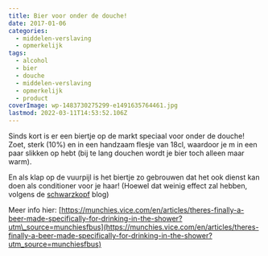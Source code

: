 ```yaml
---
title: Bier voor onder de douche!
date: 2017-01-06
categories:
  - middelen-verslaving
  - opmerkelijk
tags:
  - alcohol
  - bier
  - douche
  - middelen-verslaving
  - opmerkelijk
  - product
coverImage: wp-1483730275299-e1491635764461.jpg
lastmod: 2022-03-11T14:53:52.106Z
---
```


Sinds kort is er een biertje op de markt speciaal voor onder de douche! Zoet, sterk (10%) en in een handzaam flesje van 18cl, waardoor je m in een paar slikken op hebt (bij te lang douchen wordt je bier toch alleen maar warm).

En als klap op de vuurpijl is het biertje zo gebrouwen dat het ook dienst kan doen als conditioner voor je haar! (Hoewel dat weinig effect zal hebben, volgens de [schwarzkopf](http://m.schwarzkopf.nl/sknl/nl/home/trendy_looks/haarmode_trends/blog_trends/bier_is_goed_voor_je_haar.mobile.html) blog)

Meer info hier: [https://munchies.vice.com/en/articles/theres-finally-a-beer-made-specifically-for-drinking-in-the-shower?utm\_source=munchiesfbus](https://munchies.vice.com/en/articles/theres-finally-a-beer-made-specifically-for-drinking-in-the-shower?utm_source=munchiesfbus)
